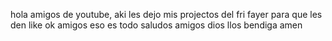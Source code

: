 hola amigos de youtube, aki les dejo mis projectos del fri fayer para que les den like ok amigos eso es todo saludos amigos
dios llos bendiga amen
